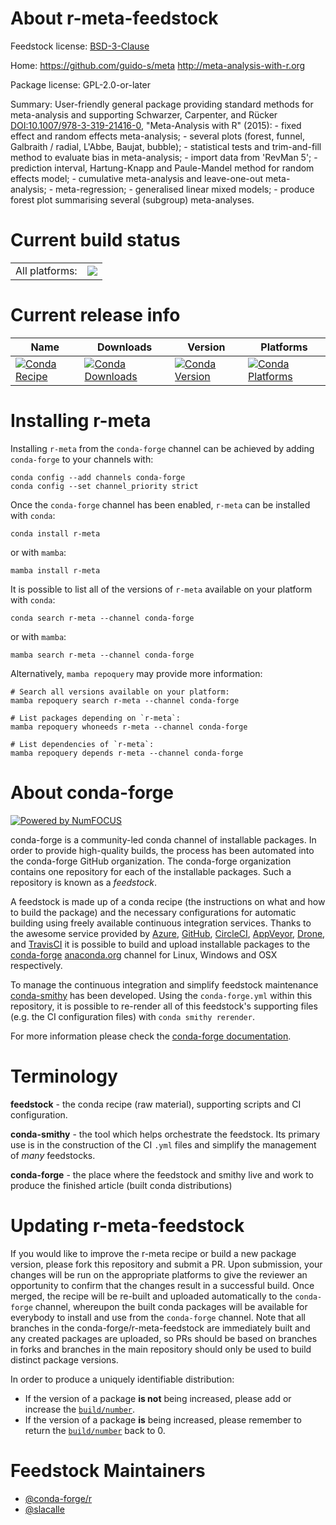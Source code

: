 About r-meta-feedstock
======================

Feedstock license: [BSD-3-Clause](https://github.com/conda-forge/r-meta-feedstock/blob/main/LICENSE.txt)

Home: https://github.com/guido-s/meta http://meta-analysis-with-r.org

Package license: GPL-2.0-or-later

Summary: User-friendly general package providing standard methods for meta-analysis and supporting Schwarzer, Carpenter, and Rücker <DOI:10.1007/978-3-319-21416-0>, "Meta-Analysis with R" (2015): - fixed effect and random effects meta-analysis; - several plots (forest, funnel, Galbraith / radial, L'Abbe, Baujat, bubble); - statistical tests and trim-and-fill method to evaluate bias in meta-analysis; - import data from 'RevMan 5'; - prediction interval, Hartung-Knapp and Paule-Mandel method for random effects model; - cumulative meta-analysis and leave-one-out meta-analysis; - meta-regression; - generalised linear mixed models; - produce forest plot summarising several (subgroup) meta-analyses.

Current build status
====================


<table><tr><td>All platforms:</td>
    <td>
      <a href="https://dev.azure.com/conda-forge/feedstock-builds/_build/latest?definitionId=4234&branchName=main">
        <img src="https://dev.azure.com/conda-forge/feedstock-builds/_apis/build/status/r-meta-feedstock?branchName=main">
      </a>
    </td>
  </tr>
</table>

Current release info
====================

| Name | Downloads | Version | Platforms |
| --- | --- | --- | --- |
| [![Conda Recipe](https://img.shields.io/badge/recipe-r--meta-green.svg)](https://anaconda.org/conda-forge/r-meta) | [![Conda Downloads](https://img.shields.io/conda/dn/conda-forge/r-meta.svg)](https://anaconda.org/conda-forge/r-meta) | [![Conda Version](https://img.shields.io/conda/vn/conda-forge/r-meta.svg)](https://anaconda.org/conda-forge/r-meta) | [![Conda Platforms](https://img.shields.io/conda/pn/conda-forge/r-meta.svg)](https://anaconda.org/conda-forge/r-meta) |

Installing r-meta
=================

Installing `r-meta` from the `conda-forge` channel can be achieved by adding `conda-forge` to your channels with:

```
conda config --add channels conda-forge
conda config --set channel_priority strict
```

Once the `conda-forge` channel has been enabled, `r-meta` can be installed with `conda`:

```
conda install r-meta
```

or with `mamba`:

```
mamba install r-meta
```

It is possible to list all of the versions of `r-meta` available on your platform with `conda`:

```
conda search r-meta --channel conda-forge
```

or with `mamba`:

```
mamba search r-meta --channel conda-forge
```

Alternatively, `mamba repoquery` may provide more information:

```
# Search all versions available on your platform:
mamba repoquery search r-meta --channel conda-forge

# List packages depending on `r-meta`:
mamba repoquery whoneeds r-meta --channel conda-forge

# List dependencies of `r-meta`:
mamba repoquery depends r-meta --channel conda-forge
```


About conda-forge
=================

[![Powered by
NumFOCUS](https://img.shields.io/badge/powered%20by-NumFOCUS-orange.svg?style=flat&colorA=E1523D&colorB=007D8A)](https://numfocus.org)

conda-forge is a community-led conda channel of installable packages.
In order to provide high-quality builds, the process has been automated into the
conda-forge GitHub organization. The conda-forge organization contains one repository
for each of the installable packages. Such a repository is known as a *feedstock*.

A feedstock is made up of a conda recipe (the instructions on what and how to build
the package) and the necessary configurations for automatic building using freely
available continuous integration services. Thanks to the awesome service provided by
[Azure](https://azure.microsoft.com/en-us/services/devops/), [GitHub](https://github.com/),
[CircleCI](https://circleci.com/), [AppVeyor](https://www.appveyor.com/),
[Drone](https://cloud.drone.io/welcome), and [TravisCI](https://travis-ci.com/)
it is possible to build and upload installable packages to the
[conda-forge](https://anaconda.org/conda-forge) [anaconda.org](https://anaconda.org/)
channel for Linux, Windows and OSX respectively.

To manage the continuous integration and simplify feedstock maintenance
[conda-smithy](https://github.com/conda-forge/conda-smithy) has been developed.
Using the ``conda-forge.yml`` within this repository, it is possible to re-render all of
this feedstock's supporting files (e.g. the CI configuration files) with ``conda smithy rerender``.

For more information please check the [conda-forge documentation](https://conda-forge.org/docs/).

Terminology
===========

**feedstock** - the conda recipe (raw material), supporting scripts and CI configuration.

**conda-smithy** - the tool which helps orchestrate the feedstock.
                   Its primary use is in the construction of the CI ``.yml`` files
                   and simplify the management of *many* feedstocks.

**conda-forge** - the place where the feedstock and smithy live and work to
                  produce the finished article (built conda distributions)


Updating r-meta-feedstock
=========================

If you would like to improve the r-meta recipe or build a new
package version, please fork this repository and submit a PR. Upon submission,
your changes will be run on the appropriate platforms to give the reviewer an
opportunity to confirm that the changes result in a successful build. Once
merged, the recipe will be re-built and uploaded automatically to the
`conda-forge` channel, whereupon the built conda packages will be available for
everybody to install and use from the `conda-forge` channel.
Note that all branches in the conda-forge/r-meta-feedstock are
immediately built and any created packages are uploaded, so PRs should be based
on branches in forks and branches in the main repository should only be used to
build distinct package versions.

In order to produce a uniquely identifiable distribution:
 * If the version of a package **is not** being increased, please add or increase
   the [``build/number``](https://docs.conda.io/projects/conda-build/en/latest/resources/define-metadata.html#build-number-and-string).
 * If the version of a package **is** being increased, please remember to return
   the [``build/number``](https://docs.conda.io/projects/conda-build/en/latest/resources/define-metadata.html#build-number-and-string)
   back to 0.

Feedstock Maintainers
=====================

* [@conda-forge/r](https://github.com/conda-forge/r/)
* [@slacalle](https://github.com/slacalle/)

